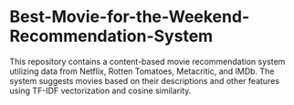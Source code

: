 # Best-Movie-for-the-Weekend-Recommendation-System
This repository contains a content-based movie recommendation system utilizing data from Netflix, Rotten Tomatoes, Metacritic, and IMDb. The system suggests movies based on their descriptions and other features using TF-IDF vectorization and cosine similarity.
